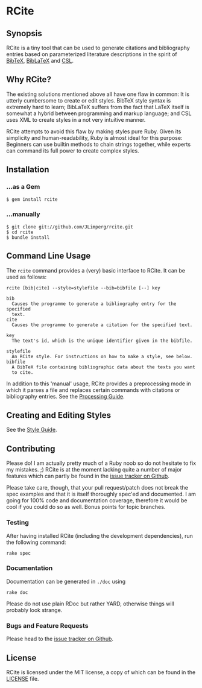 # RCite

## Synopsis

RCite is a tiny tool that can be used to generate citations and
bibliography entries based on parameterized literature descriptions in
the spirit of [BibTeX](http://de.wikipedia.org/wiki/BibTeX),
[BibLaTeX](http://mirror.its.uidaho.edu/pub/tex-archive/help/Catalogue/entries/biblatex.html)
and [CSL](http://citationstyles.org/).

## Why RCite?

The existing solutions mentioned above all have one flaw in common: It is
utterly cumbersome to create or edit styles. BibTeX style syntax is extremely
hard to learn; BibLaTeX suffers from the fact that LaTeX itself is somewhat 
a hybrid between programming and markup language; and CSL uses XML to create
styles in a not very intuitive manner.

RCite attempts to avoid this flaw by making styles pure Ruby. Given its
simplicity and human-readability, Ruby is almost ideal for this purpose:
Beginners can use builtin methods to chain strings together, while experts
can command its full power to create complex styles.

## Installation

### ...as a Gem

    $ gem install rcite

### ...manually

    $ git clone git://github.com/JLimperg/rcite.git
    $ cd rcite
    $ bundle install

## Command Line Usage

The `rcite` command provides a (very) basic interface to RCite. It can be
used as follows:

    rcite [bib|cite] --style=stylefile --bib=bibfile [--] key

    bib
      Causes the programme to generate a bibliography entry for the specified
      text.
    cite
      Causes the programme to generate a citation for the specified text.

    key
      The text's id, which is the unique identifier given in the bibfile.

    stylefile
      An RCite style. For instructions on how to make a style, see below.
    bibfile
      A BibTeX file containing bibliographic data about the texts you want
      to cite.

In addition to this 'manual' usage, RCite provides a preprocessing mode in
which it parses a file and replaces certain commands with citations or
bibliography entries. See the 
[Processing Guide](http://rubydoc.info/github/JLimperg/rcite/master/file/ProcessingGuide).

## Creating and Editing Styles

See the
[Style Guide](http://rubydoc.info/github/JLimperg/rcite/master/file/StyleGuide).

## Contributing

Please do! I am actually pretty much of a Ruby noob so do not hesitate to fix
my mistakes. ;) RCite is at the moment lacking quite a number of major
features which can partly be found in the 
[issue tracker on Github](https://github.com/JLimperg/rcite/issues).

Please take care, though, that your pull request/patch does not break the
spec examples and that it is itself thoroughly spec'ed and documented. I am
going for 100% code and documentation coverage, therefore it would be cool if you
could do so as well. Bonus points for topic branches.

### Testing

After having installed RCite (including the development dependencies), run the
following command:

    rake spec

### Documentation

Documentation can be generated in `./doc` using

    rake doc

Please do not use plain RDoc but rather YARD, otherwise things will probably
look strange.

### Bugs and Feature Requests

Please head to the
[issue tracker on Github](https://github.com/JLimperg/rcite/issues).

## License

RCite is licensed under the MIT license, a copy of which can be found in the
[LICENSE](http://rubydoc.info/github/JLimperg/rcite/master/file/LICENSE) file.
